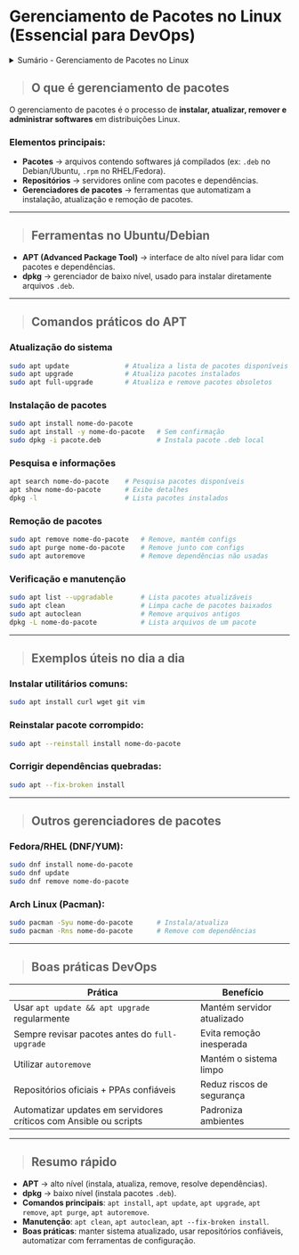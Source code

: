 # Gerenciamento de Pacotes no Linux (Essencial para DevOps)

<details>
<summary class="summary">Sumário - Gerenciamento de Pacotes no Linux</summary>

- [O que é gerenciamento de pacotes](#o-que-é-gerenciamento-de-pacotes)
- [Ferramentas no Ubuntu/Debian](#ferramentas-no-ubuntudebian)
- [Comandos práticos do APT](#comandos-práticos-do-apt)
- [Exemplos úteis no dia a dia](#exemplos-úteis-no-dia-a-dia)
- [Outros gerenciadores de pacotes](#outros-gerenciadores-de-pacotes)
- [Boas práticas DevOps](#boas-práticas-devops)
- [Resumo rápido](#resumo-rápido)
</details>


> ## O que é gerenciamento de pacotes

O gerenciamento de pacotes é o processo de **instalar, atualizar, remover e administrar softwares** em distribuições Linux.

### Elementos principais:

- **Pacotes** → arquivos contendo softwares já compilados (ex: `.deb` no Debian/Ubuntu, `.rpm` no RHEL/Fedora).
- **Repositórios** → servidores online com pacotes e dependências.
- **Gerenciadores de pacotes** → ferramentas que automatizam a instalação, atualização e remoção de pacotes.

---

> ## Ferramentas no Ubuntu/Debian

- **APT (Advanced Package Tool)** → interface de alto nível para lidar com pacotes e dependências.
- **dpkg** → gerenciador de baixo nível, usado para instalar diretamente arquivos `.deb`.

---

> ## Comandos práticos do APT

### Atualização do sistema

```bash
sudo apt update              # Atualiza a lista de pacotes disponíveis
sudo apt upgrade             # Atualiza pacotes instalados
sudo apt full-upgrade        # Atualiza e remove pacotes obsoletos
```

### Instalação de pacotes

```bash
sudo apt install nome-do-pacote
sudo apt install -y nome-do-pacote   # Sem confirmação
sudo dpkg -i pacote.deb              # Instala pacote .deb local
```

### Pesquisa e informações

```bash
apt search nome-do-pacote    # Pesquisa pacotes disponíveis
apt show nome-do-pacote      # Exibe detalhes
dpkg -l                      # Lista pacotes instalados
```

### Remoção de pacotes

```bash
sudo apt remove nome-do-pacote   # Remove, mantém configs
sudo apt purge nome-do-pacote    # Remove junto com configs
sudo apt autoremove              # Remove dependências não usadas
```

### Verificação e manutenção

```bash
sudo apt list --upgradable       # Lista pacotes atualizáveis
sudo apt clean                   # Limpa cache de pacotes baixados
sudo apt autoclean               # Remove arquivos antigos
dpkg -L nome-do-pacote           # Lista arquivos de um pacote
```

---

> ## Exemplos úteis no dia a dia

### Instalar utilitários comuns:

```bash
sudo apt install curl wget git vim
```

### Reinstalar pacote corrompido:

```bash
sudo apt --reinstall install nome-do-pacote
```

### Corrigir dependências quebradas:

```bash
sudo apt --fix-broken install
```

---

> ## Outros gerenciadores de pacotes

### Fedora/RHEL (DNF/YUM):

```bash
sudo dnf install nome-do-pacote
sudo dnf update
sudo dnf remove nome-do-pacote
```

### Arch Linux (Pacman):

```bash
sudo pacman -Syu nome-do-pacote      # Instala/atualiza
sudo pacman -Rns nome-do-pacote      # Remove com dependências
```

---

> ## Boas práticas DevOps

| Prática | Benefício |
| --- | --- |
| Usar `apt update && apt upgrade` regularmente | Mantém servidor atualizado |
| Sempre revisar pacotes antes do `full-upgrade` | Evita remoção inesperada |
| Utilizar `autoremove` | Mantém o sistema limpo |
| Repositórios oficiais + PPAs confiáveis | Reduz riscos de segurança |
| Automatizar updates em servidores críticos com Ansible ou scripts | Padroniza ambientes |

---

> ## Resumo rápido

- **APT** → alto nível (instala, atualiza, remove, resolve dependências).
- **dpkg** → baixo nível (instala pacotes `.deb`).
- **Comandos principais**: `apt install`, `apt update`, `apt upgrade`, `apt remove`, `apt purge`, `apt autoremove`.
- **Manutenção**: `apt clean`, `apt autoclean`, `apt --fix-broken install`.
- **Boas práticas**: manter sistema atualizado, usar repositórios confiáveis, automatizar com ferramentas de configuração.